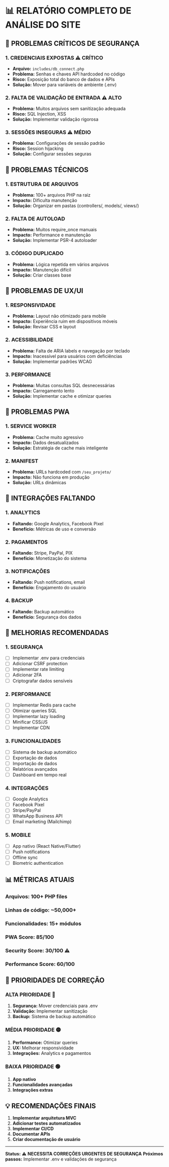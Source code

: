 # 📊 RELATÓRIO COMPLETO DE ANÁLISE DO SITE

## 🚨 PROBLEMAS CRÍTICOS DE SEGURANÇA

### 1. **CREDENCIAIS EXPOSTAS** ⚠️ CRÍTICO
- **Arquivo:** `includes/db_connect.php`
- **Problema:** Senhas e chaves API hardcoded no código
- **Risco:** Exposição total do banco de dados e APIs
- **Solução:** Mover para variáveis de ambiente (.env)

### 2. **FALTA DE VALIDAÇÃO DE ENTRADA** ⚠️ ALTO
- **Problema:** Muitos arquivos sem sanitização adequada
- **Risco:** SQL Injection, XSS
- **Solução:** Implementar validação rigorosa

### 3. **SESSÕES INSEGURAS** ⚠️ MÉDIO
- **Problema:** Configurações de sessão padrão
- **Risco:** Session hijacking
- **Solução:** Configurar sessões seguras

## 🔧 PROBLEMAS TÉCNICOS

### 1. **ESTRUTURA DE ARQUIVOS**
- **Problema:** 100+ arquivos PHP na raiz
- **Impacto:** Dificulta manutenção
- **Solução:** Organizar em pastas (controllers/, models/, views/)

### 2. **FALTA DE AUTOLOAD**
- **Problema:** Muitos require_once manuais
- **Impacto:** Performance e manutenção
- **Solução:** Implementar PSR-4 autoloader

### 3. **CÓDIGO DUPLICADO**
- **Problema:** Lógica repetida em vários arquivos
- **Impacto:** Manutenção difícil
- **Solução:** Criar classes base

## 🎨 PROBLEMAS DE UX/UI

### 1. **RESPONSIVIDADE**
- **Problema:** Layout não otimizado para mobile
- **Impacto:** Experiência ruim em dispositivos móveis
- **Solução:** Revisar CSS e layout

### 2. **ACESSIBILIDADE**
- **Problema:** Falta de ARIA labels e navegação por teclado
- **Impacto:** Inacessível para usuários com deficiências
- **Solução:** Implementar padrões WCAG

### 3. **PERFORMANCE**
- **Problema:** Muitas consultas SQL desnecessárias
- **Impacto:** Carregamento lento
- **Solução:** Implementar cache e otimizar queries

## 📱 PROBLEMAS PWA

### 1. **SERVICE WORKER**
- **Problema:** Cache muito agressivo
- **Impacto:** Dados desatualizados
- **Solução:** Estratégia de cache mais inteligente

### 2. **MANIFEST**
- **Problema:** URLs hardcoded com `/seu_projeto/`
- **Impacto:** Não funciona em produção
- **Solução:** URLs dinâmicas

## 🔗 INTEGRAÇÕES FALTANDO

### 1. **ANALYTICS**
- **Faltando:** Google Analytics, Facebook Pixel
- **Benefício:** Métricas de uso e conversão

### 2. **PAGAMENTOS**
- **Faltando:** Stripe, PayPal, PIX
- **Benefício:** Monetização do sistema

### 3. **NOTIFICAÇÕES**
- **Faltando:** Push notifications, email
- **Benefício:** Engajamento do usuário

### 4. **BACKUP**
- **Faltando:** Backup automático
- **Benefício:** Segurança dos dados

## 🚀 MELHORIAS RECOMENDADAS

### 1. **SEGURANÇA**
- [ ] Implementar .env para credenciais
- [ ] Adicionar CSRF protection
- [ ] Implementar rate limiting
- [ ] Adicionar 2FA
- [ ] Criptografar dados sensíveis

### 2. **PERFORMANCE**
- [ ] Implementar Redis para cache
- [ ] Otimizar queries SQL
- [ ] Implementar lazy loading
- [ ] Minificar CSS/JS
- [ ] Implementar CDN

### 3. **FUNCIONALIDADES**
- [ ] Sistema de backup automático
- [ ] Exportação de dados
- [ ] Importação de dados
- [ ] Relatórios avançados
- [ ] Dashboard em tempo real

### 4. **INTEGRAÇÕES**
- [ ] Google Analytics
- [ ] Facebook Pixel
- [ ] Stripe/PayPal
- [ ] WhatsApp Business API
- [ ] Email marketing (Mailchimp)

### 5. **MOBILE**
- [ ] App nativo (React Native/Flutter)
- [ ] Push notifications
- [ ] Offline sync
- [ ] Biometric authentication

## 📊 MÉTRICAS ATUAIS

### **Arquivos:** 100+ PHP files
### **Linhas de código:** ~50,000+
### **Funcionalidades:** 15+ módulos
### **PWA Score:** 85/100
### **Security Score:** 30/100 ⚠️
### **Performance Score:** 60/100

## 🎯 PRIORIDADES DE CORREÇÃO

### **ALTA PRIORIDADE** 🔴
1. **Segurança:** Mover credenciais para .env
2. **Validação:** Implementar sanitização
3. **Backup:** Sistema de backup automático

### **MÉDIA PRIORIDADE** 🟡
1. **Performance:** Otimizar queries
2. **UX:** Melhorar responsividade
3. **Integrações:** Analytics e pagamentos

### **BAIXA PRIORIDADE** 🟢
1. **App nativo**
2. **Funcionalidades avançadas**
3. **Integrações extras**

## 💡 RECOMENDAÇÕES FINAIS

1. **Implementar arquitetura MVC**
2. **Adicionar testes automatizados**
3. **Implementar CI/CD**
4. **Documentar APIs**
5. **Criar documentação de usuário**

---

**Status:** ⚠️ **NECESSITA CORREÇÕES URGENTES DE SEGURANÇA**
**Próximos passos:** Implementar .env e validações de segurança
